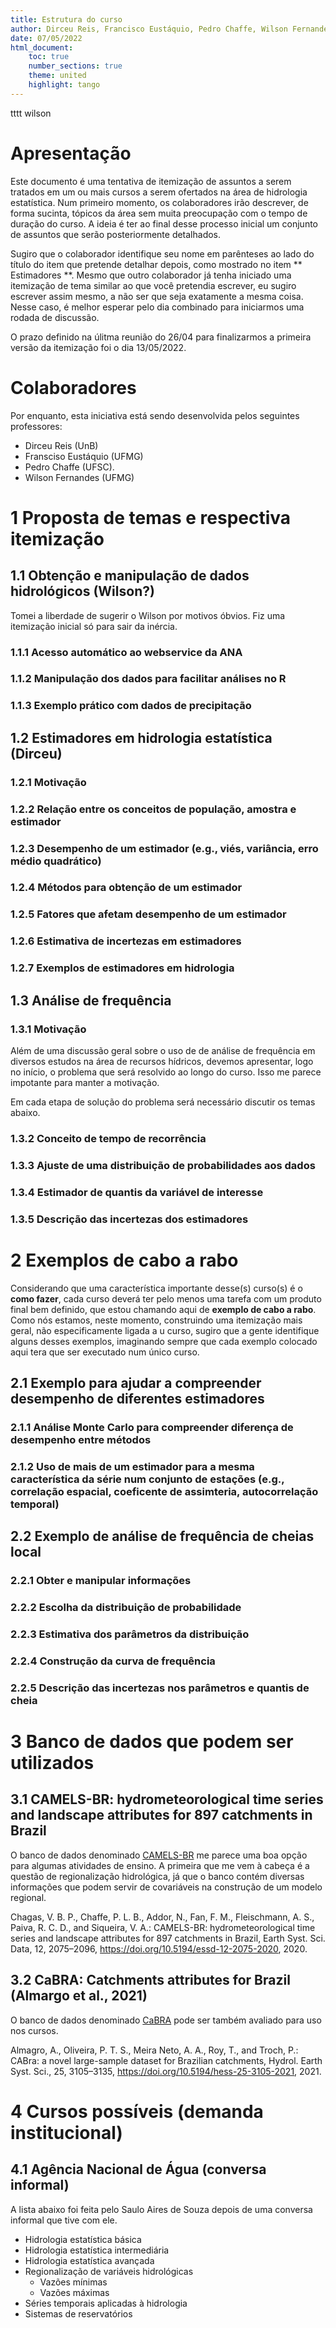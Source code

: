 ```yaml
---
title: Estrutura do curso
author: Dirceu Reis, Francisco Eustáquio, Pedro Chaffe, Wilson Fernandes
date: 07/05/2022
html_document:
    toc: true
    number_sections: true
    theme: united
    highlight: tango
---
```


tttt wilson
# Apresentação

Este documento é uma tentativa de itemização de assuntos a serem
tratados em um ou mais cursos a serem ofertados na área de hidrologia
estatística. Num primeiro momento, os colaboradores irão descrever, de
forma sucinta, tópicos da área sem muita preocupação com o tempo de
duração do curso. A ideia é ter ao final desse processo inicial um
conjunto de assuntos que serão posteriormente detalhados.

Sugiro que o colaborador identifique seu nome em parênteses ao lado do
título do item que pretende detalhar depois, como mostrado no item \*\*
Estimadores \*\*. Mesmo que outro colaborador já tenha iniciado uma
itemização de tema similar ao que você pretendia escrever, eu sugiro
escrever assim mesmo, a não ser que seja exatamente a mesma coisa. Nesse
caso, é melhor esperar pelo dia combinado para iniciarmos uma rodada de
discussão.

O prazo definido na úlitma reunião do 26/04 para finalizarmos a primeira
versão da itemização foi o dia 13/05/2022.

# Colaboradores

Por enquanto, esta iniciativa está sendo desenvolvida pelos seguintes
professores:

-   Dirceu Reis (UnB)
-   Fransciso Eustáquio (UFMG)
-   Pedro Chaffe (UFSC).
-   Wilson Fernandes (UFMG)

# 1 Proposta de temas e respectiva itemização

## 1.1 Obtenção e manipulação de dados hidrológicos (Wilson?)

Tomei a liberdade de sugerir o Wilson por motivos óbvios. Fiz uma
itemização inicial só para sair da inércia.

### 1.1.1 Acesso automático ao webservice da ANA

### 1.1.2 Manipulação dos dados para facilitar análises no R

### 1.1.3 Exemplo prático com dados de precipitação

## 1.2 Estimadores em hidrologia estatística (Dirceu)

### 1.2.1 Motivação

### 1.2.2 Relação entre os conceitos de população, amostra e estimador

### 1.2.3 Desempenho de um estimador (e.g., viés, variância, erro médio quadrático)

### 1.2.4 Métodos para obtenção de um estimador

### 1.2.5 Fatores que afetam desempenho de um estimador

### 1.2.6 Estimativa de incertezas em estimadores

### 1.2.7 Exemplos de estimadores em hidrologia

## 1.3 Análise de frequência

### 1.3.1 Motivação

Além de uma discussão geral sobre o uso de de análise de frequência em
diversos estudos na área de recursos hídricos, devemos apresentar, logo
no início, o problema que será resolvido ao longo do curso. Isso me
parece impotante para manter a motivação.

Em cada etapa de solução do problema será necessário discutir os temas
abaixo.

### 1.3.2 Conceito de tempo de recorrência

### 1.3.3 Ajuste de uma distribuição de probabilidades aos dados

### 1.3.4 Estimador de quantis da variável de interesse

### 1.3.5 Descrição das incertezas dos estimadores

# 2 Exemplos de cabo a rabo

Considerando que uma característica importante desse(s) curso(s) é o
**como fazer**, cada curso deverá ter pelo menos uma tarefa com um
produto final bem definido, que estou chamando aqui de **exemplo de cabo
a rabo**. Como nós estamos, neste momento, construindo uma itemização
mais geral, não especificamente ligada a u curso, sugiro que a gente
identifique alguns desses exemplos, imaginando sempre que cada exemplo
colocado aqui tera que ser executado num único curso.

## 2.1 Exemplo para ajudar a compreender desempenho de diferentes estimadores

### 2.1.1 Análise Monte Carlo para compreender diferença de desempenho entre métodos

### 2.1.2 Uso de mais de um estimador para a mesma característica da série num conjunto de estações (e.g., correlação espacial, coeficente de assimteria, autocorrelação temporal)

## 2.2 Exemplo de análise de frequência de cheias local

### 2.2.1 Obter e manipular informações

### 2.2.2 Escolha da distribuição de probabilidade

### 2.2.3 Estimativa dos parâmetros da distribuição

### 2.2.4 Construção da curva de frequência

### 2.2.5 Descrição das incertezas nos parâmetros e quantis de cheia

# 3 Banco de dados que podem ser utilizados

## 3.1 CAMELS-BR: hydrometeorological time series and landscape attributes for 897 catchments in Brazil

O banco de dados denominado
[CAMELS-BR](https://essd.copernicus.org/articles/12/2075/2020/) me
parece uma boa opção para algumas atividades de ensino. A primeira que
me vem à cabeça é a questão de regionalização hidrológica, já que o
banco contém diversas informações que podem servir de covariáveis na
construção de um modelo regional.

Chagas, V. B. P., Chaffe, P. L. B., Addor, N., Fan, F. M., Fleischmann,
A. S., Paiva, R. C. D., and Siqueira, V. A.: CAMELS-BR:
hydrometeorological time series and landscape attributes for 897
catchments in Brazil, Earth Syst. Sci. Data, 12, 2075–2096,
<https://doi.org/10.5194/essd-12-2075-2020>, 2020.

## 3.2 CaBRA: Catchments attributes for Brazil (Almargo et al., 2021)

O banco de dados denominado
[CaBRA](https://hess.copernicus.org/articles/25/3105/2021/) pode ser
também avaliado para uso nos cursos.

Almagro, A., Oliveira, P. T. S., Meira Neto, A. A., Roy, T., and Troch,
P.: CABra: a novel large-sample dataset for Brazilian catchments,
Hydrol. Earth Syst. Sci., 25, 3105–3135,
<https://doi.org/10.5194/hess-25-3105-2021>, 2021.

# 4 Cursos possíveis (demanda institucional)

## 4.1 Agência Nacional de Água (conversa informal)

A lista abaixo foi feita pelo Saulo Aires de Souza depois de uma
conversa informal que tive com ele.

-   Hidrologia estatística básica
-   Hidrologia estatística intermediária
-   Hidrologia estatística avançada
-   Regionalização de variáveis hidrológicas
    -   Vazões mínimas
    -   Vazões máximas
-   Séries temporais aplicadas à hidrologia
-   Sistemas de reservatórios

